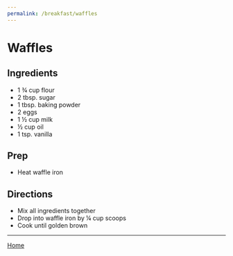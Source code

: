 ```yaml
---
permalink: /breakfast/waffles
---
```

# Waffles

## Ingredients

- 1 ¾ cup flour
- 2 tbsp. sugar
- 1 tbsp. baking powder
- 2 eggs
- 1 ½ cup milk
- ½ cup oil
- 1 tsp. vanilla

## Prep

- Heat waffle iron

## Directions

- Mix all ingredients together
- Drop into waffle iron by ¼ cup scoops
- Cook until golden brown

---

[Home](https://thomasjbarrett82.github.io)
